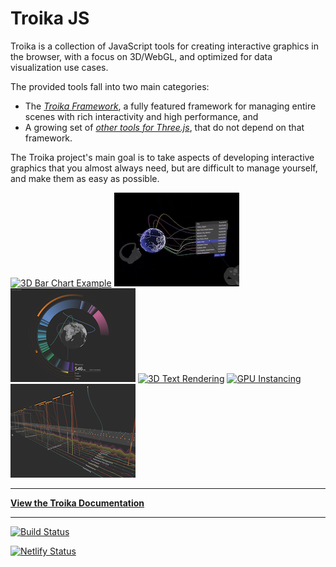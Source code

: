 # Troika JS

Troika is a collection of JavaScript tools for creating interactive graphics in the browser, with a focus on 3D/WebGL, and optimized for data visualization use cases.

The provided tools fall into two main categories:

- The [_Troika Framework_](#troika-framework), a fully featured framework for managing entire scenes with rich interactivity and high performance, and
- A growing set of [_other tools for Three.js_](#troika-threejs-tools), that do not depend on that framework.

The Troika project's main goal is to take aspects of developing interactive graphics that you almost always need, but are difficult to manage yourself, and make them as easy as possible.

[![3D Bar Chart Example](./docs/images/city-thumbnail.png)](https://troika-examples.netlify.com/#citygrid)
[![Layered Timeline](./docs/images/globe-connections-thumbnail.png)](https://troika-examples.netlify.app/#globeConnections)
[![ProtectWise: Protocol Threat Graph](./docs/images/pw-protocol-threats-thumbnail.png)](https://twitter.com/lojjic/status/1360290173427322883)
[![3D Text Rendering](./docs/images/text-thumbnail.png)](https://troika-examples.netlify.com/#text)
[![GPU Instancing](./docs/images/instancing-thumbnail.png)](https://troika-examples.netlify.com/#instanceable)
[![Layered Timeline](./docs/images/layered-timeline-thumbnail.png)](https://twitter.com/lojjic/status/1357102689210019844)


----

**[View the Troika Documentation](https://protectwise.github.com/troika)**

----

[![Build Status](https://travis-ci.org/protectwise/troika.svg?branch=master)](https://travis-ci.org/protectwise/troika)

[![Netlify Status](https://api.netlify.com/api/v1/badges/523722ef-0c71-4bdc-935d-575c73ec1838/deploy-status)](https://app.netlify.com/sites/troika-examples/deploys)
